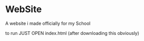# WebSite
A website i made officially for my School

to run JUST OPEN index.html (after downloading this obviously)
